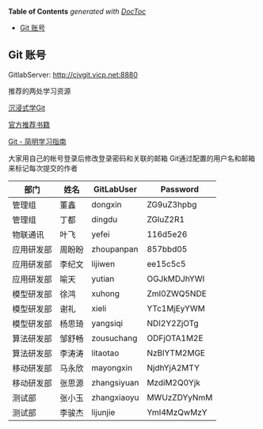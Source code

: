 <!-- START doctoc generated TOC please keep comment here to allow auto update -->
<!-- DON'T EDIT THIS SECTION, INSTEAD RE-RUN doctoc TO UPDATE -->
**Table of Contents**  *generated with [DocToc](https://github.com/thlorenz/doctoc)*

- [Git 账号](#git-%E8%B4%A6%E5%8F%B7)

<!-- END doctoc generated TOC please keep comment here to allow auto update -->

## Git 账号

GitlabServer:  http://civgit.vicp.net:8880

推荐的两处学习资源

[沉浸式学Git](http://igit.linuxtoy.org/contents.html) 

[官方推荐书籍](https://git-scm.com/book/zh/v2) 

[Git - 简明学习指南](http://rogerdudler.github.io/git-guide/index.zh.html) 

大家用自己的帐号登录后修改登录密码和关联的邮箱
Git通过配置的用户名和邮箱来标记每次提交的作者

| 部门       | 姓名   | GitLabUser  | Password    |
| ---------- | ------ | ----------- | ----------- |
| 管理组     | 董鑫   | dongxin     | ZG9uZ3hpbg  |
| 管理组     | 丁都   | dingdu      | ZGluZ2R1    |
| 物联通讯   | 叶飞   | yefei       | 116d5e26    |
| 应用研发部 | 周盼盼 | zhoupanpan  | 857bbd05    |
| 应用研发部 | 李纪文 | lijiwen     | ee15c5c5    |
| 应用研发部 | 喻天   | yutian      | OGJkMDJhYWI |
| 模型研发部 | 徐鸿   | xuhong      | ZmI0ZWQ5NDE |
| 模型研发部 | 谢礼   | xieli       | YTc1MjEyYWM |
| 模型研发部 | 杨思琦 | yangsiqi    | NDI2Y2ZjOTg |
| 算法研发部 | 邹舒畅 | zousuchang  | ODFjOTA1M2E |
| 算法研发部 | 李涛涛 | litaotao    | NzBlYTM2MGE |
| 移动研发部 | 马永欣 | mayongxin   | NjdhYjA2MTY |
| 移动研发部 | 张思源 | zhangsiyuan | MzdiM2Q0Yjk |
| 测试部     | 张小玉 | zhangxiaoyu | MWUzZDYyNmM |
| 测试部     | 李骏杰 | lijunjie    | YmI4MzQwMzY |